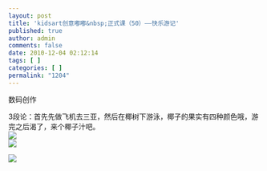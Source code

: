 ```yaml
---
layout: post
title: 'kidsart创意嘟嘟&nbsp;正式课（50）——快乐游记'
published: true
author: admin
comments: false
date: 2010-12-04 02:12:14
tags: [ ]
categories: [ ]
permalink: "1204"
---
```

数码创作


  


3段论：首先先做飞机去三亚，然后在椰树下游泳，椰子的果实有四种颜色哦，游完之后渴了，来个椰子汁吧。  
![][1]  
![][2]


  


![][3]

 [1]: http://xujianian.com/jx/blog/UploadFiles/2010-12/125493238.jpg
 [2]: http://xujianian.com/jx/blog/UploadFiles/2010-12/125486894.jpg
 [3]: http://xujianian.com/jx/blog/UploadFiles/2010-12/125924314.jpg
